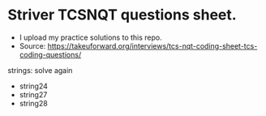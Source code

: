 # Striver TCSNQT questions sheet. 
- I upload my practice solutions to this repo.
- Source: https://takeuforward.org/interviews/tcs-nqt-coding-sheet-tcs-coding-questions/

strings: solve again 
- string24
- string27
- string28
